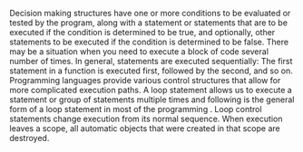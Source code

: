  Decision making structures have one or more conditions to be evaluated or tested by the program, along with a statement or statements that are to be executed if the condition is determined to be true, and optionally, other statements to be executed if the condition is determined to be false.
There may be a situation when you need to execute a block of code several number of times. In general, statements are executed sequentially: The first statement in a function is executed first, followed by the second, and so on.
Programming languages provide various control structures that allow for more complicated execution paths.
A loop statement allows us to execute a statement or group of statements multiple times and following is the general form of a loop statement in most of the programming .
Loop control statements change execution from its normal sequence.
 When execution leaves a scope, all automatic objects that were created in that scope are destroyed.
 